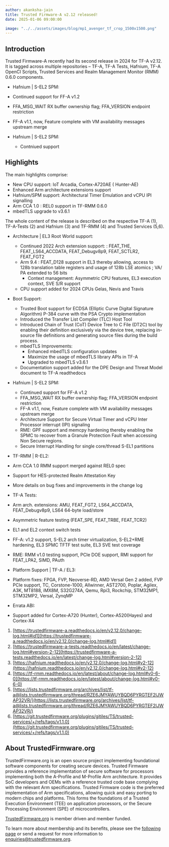 ```yaml
---
author: akanksha-jain
title: Trusted Firmware-A v2.12 released!
date: 2025-01-06 09:00:00

image: "../../assets/images/blog/mp1_avenger_tf_crop_1500x1500.png"
---
```


## Introduction

Trusted Firmware-A recently had its second release in 2024 for TF-A v2.12. 
It is tagged across multiple repositories – TF-A, TF-A Tests, Hafnium, TF-A OpenCI Scripts, Trusted Services and Realm Management Monitor (RMM) 0.6.0 components.

-	Hafnium | S-EL2 SPM:
  -	Continued support for FF-A v1.2
  - FFA_MSG_WAIT RX buffer ownership flag; FFA_VERSION endpoint restriction
  - FF-A v1.1, now, Feature complete with VM availability messages upstream merge

- Hafnium | S-EL2 SPM:
  - Contniued support


## Highlights

The main highlights comprise:

- New CPU support: IoT Arcadia, Cortex-A720AE ( Hunter-AE)
- Enhanced Arm architecture extensions support
- Hafnium/SPM support: Architectural Timer Emulation and vCPU IPI signalling
- Arm CCA 1.0 : REL0 support in TF-RMM 0.6.0
- mbedTLS upgrade to v3.6.1

The whole content of the release is described on the respective TF-A (1), TF-A-Tests (2) and Hafnium (3) and TF-RMM (4) and Trusted Services (5,6).

- Architecture | EL3 Root World support:
  - Continued 2022 Arch extension support: : FEAT_THE, FEAT_LS64_ACCDATA, FEAT_Debugv8p9, FEAT_SCTLR2, FEAT_FGT2
  - Arm 9.4 : FEAT_D128 support in EL3 thereby allowing, access to 128b translation table registers and usage of 128b LSE atomics ; VA/ PA extended to 56 bits 
 	- Context management: Asymmetric CPU features, EL3 execution context, SVE S/R support
  -	CPU support added for 2024 CPUs Gelas, Nevis and Travis 
- Boot Support: 
  - Trusted Boot support for ECDSA (Elliptic Curve Digital Signature Algorithm) P-384 curve with the PSA Crypto implementation
  - Introduced the Transfer List Compiler (TLC) Host Tool
  - Introduced Chain of Trust (CoT) Device Tree to C File (DT2C) tool by enabling their definition exclusively via the device tree, replacing in-source file definitions and generating source files during the build process.
  - mbedTLS Improvements:
    - Enhanced mbedTLS configuration updates
    -	Maximize the usage of mbedTLS library APIs in TF-A 
    -	Upgraded to mbedTLS v3.6.1
  -	Documentation support added for the DPE Design and Threat Model document to TF-A readthedocs 

- Hafnium | S-EL2 SPM:
  -	Continued support for FF-A v1.2 
  - FFA_MSG_WAIT RX buffer ownership flag; FFA_VERSION endpoint restriction
  - FF-A v1.1, now, Feature complete with VM availability messages upstream merge
  - Architecture Support for Secure Virtual Timer and vCPU Inter Processor interrupt (IPI) signaling
  - RME: GPF support and memcpy hardening thereby enabling the SPMC to recover from a Granule Protection Fault when accessing Non Secure regions.
  -	Secure Interrupt Handling for single core/thread S-EL1 partitions

-	TF-RMM | R-EL2: 
  -	Arm CCA 1.0 RMM support merged against REL0 spec
  -	Support for HES-protected Realm Attestation Key 
  -	More details on bug fixes and improvements in the change log

-	TF-A Tests: 
  -	Arm arch. extensions: AMU, FEAT_FGT2, LS64_ACCDATA, FEAT_Debugv8p9, LS64 64-byte load/store
  -	Asymmetric feature testing (FEAT_SPE, FEAT_TRBE, FEAT_TCR2)
  -	EL1 and EL2 context switch tests
  -	FF-A: v1.2 support, S-EL2 arch timer virtualization, S-EL2+RME hardening, EL3 SPMC TFTF test suite, EL3 SVE test coverage
  -	RME: RMM v1.0 testing support, PCIe DOE support, RMI support for FEAT_LPA2, SIMD, PAuth

-	Platform Support | TF-A / EL3: 
  -	Platform fixes: FPGA, FVP, Neoverse-RD, AMD Versal Gen 2 added, FVP PCIe support, TC, Corstone-1000, Allwinner, AST2700, Poplar, Agilex, A3K, MT8188, iMX8M, S32G274A, Qemu, Rpi3, Rockchip, STM32MP1, STM32MP2, Versal, ZynqMP

-	Errata ABI:
  -	Support added for Cortex-A720 (Hunter), Cortex-A520(Hayes) and Cortex-X4 

1.	[https://trustedfirmware-a.readthedocs.io/en/v2.12.0/change-log.html#id1](https://trustedfirmware-a.readthedocs.io/en/v2.12.0/change-log.html#id1)
2.	[https://trustedfirmware-a-tests.readthedocs.io/en/latest/change-log.html#version-2-12](https://trustedfirmware-a-tests.readthedocs.io/en/latest/change-log.html#version-2-12)
3.	[https://hafnium.readthedocs.io/en/v2.12.0/change-log.html#v2-12](https://hafnium.readthedocs.io/en/v2.12.0/change-log.html#v2-12)
4.	[https://tf-rmm.readthedocs.io/en/latest/about/change-log.html#v0-6-0](https://tf-rmm.readthedocs.io/en/latest/about/change-log.html#v0-6-0)
5.	[https://lists.trustedfirmware.org/archives/list/tf-a@lists.trustedfirmware.org/thread/RZE6JMYAWUYBQD6PYRGTEF2IJWAP32VR/](https://lists.trustedfirmware.org/archives/list/tf-a@lists.trustedfirmware.org/thread/RZE6JMYAWUYBQD6PYRGTEF2IJWAP32VR/)
6.	[https://git.trustedfirmware.org/plugins/gitiles/TS/trusted-services/+/refs/tags/v1.1.0](https://git.trustedfirmware.org/plugins/gitiles/TS/trusted-services/+/refs/tags/v1.1.0)


## About TrustedFirmware.org

TrustedFirmware.org is an open source project implementing foundational software components for creating secure devices. Trusted Firmware provides a reference implementation of secure software for processors implementing both the A-Profile and M-Profile Arm architecture. It provides SoC developers and OEMs with a reference trusted code base complying with the relevant Arm specifications. Trusted Firmware code is the preferred implementation of Arm specifications, allowing quick and easy porting to modern chips and platforms. This forms the foundations of a Trusted Execution Environment (TEE) on application processors, or the Secure Processing Environment (SPE) of microcontrollers.

[TrustedFirmware.org](https://www.trustedfirmware.org) is member driven and member funded.

To learn more about membership and its benefits, please see the [following page](/about) or send a request for more information to enquiries@trustedfirmware.org.

